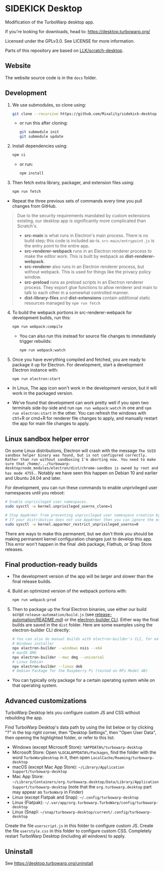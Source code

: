 # SIDEKICK Desktop

Modification of the TurboWarp desktop app.

If you're looking for downloads, head to: https://desktop.turbowarp.org/

Licensed under the GPLv3.0. See LICENSE for more information.

Parts of this repository are based on [LLK/scratch-desktop](https://github.com/LLK/scratch-desktop).

## Website

The website source code is in the `docs` folder.

## Development

1. We use submodules, so clone using:

   ```bash
   git clone --recursive https://github.com/Mixality/sidekick-desktop sidekick-desktop
   ```

   - or run this after cloning:
     ```bash
     git submodule init
     git submodule update
     ```

2. Install dependencies using:
   
   ```bash
   npm ci
   ```

   - or run:
     
     ```bash
     npm install
     ```

3. Then fetch extra library, packager, and extension files using:
   ```bash
   npm run fetch
   ```

- Repeat the three previous sets of commands every time you pull changes from GitHub.

> Due to the security requirements mandated by custom extensions existing, our desktop app is significantly more complicated than Scratch's.
> 
>  - **src-main** is what runs in Electron's main process. There is no build step; this code is included as-is. `src-main/entrypoint.js` is the entry point to the entire app.
>  - **src-renderer-webpack** runs in an Electron renderer process to make the editor work. This is built by webpack as **dist-renderer-webpack**.
>  - **src-renderer** also runs in an Electron renderer process, but without webpack. This is used for things like the privacy policy window.
>  - **src-preload** runs as preload scripts in an Electron renderer process. They export glue functions to allow renderer and main to talk to each other in a somewhat controlled manner.
>  - **dist-library-files** and **dist-extensions** contain additional static resources managed by `npm run fetch`

4. To build the webpack portions in src-renderer-webpack for development builds, run this:

   ```bash
   npm run webpack:compile
   ```

   - You can also run this instead for source file changes to immediately trigger rebuilds:

     ```bash
     npm run webpack:watch
     ```

5. Once you have everything compiled and fetched, you are ready to package it up for Electron. For development, start a development Electron instance with:

   ```bash
   npm run electron:start
   ```

- In Linux, The app icon won't work in the development version, but it will work in the packaged version.

- We've found that development can work pretty well if you open two terminals side-by-side and run `npm run webpack:watch` in one and `npm run electron:start` in the other. You can refresh the windows with ctrl+R or cmd+R for renderer file changes to apply, and manually restart the app for main file changes to apply.

## Linux sandbox helper error

On some Linux distributions, Electron will crash with the message `The SUID sandbox helper binary was found, but is not configured correctly. Rather than run without sandboxing I'm aborting now. You need to make sure that /home/.../turbowarp-desktop/node_modules/electron/dist/chrome-sandbox is owned by root and has mode 4755.`. Notably we have seen this happen on Debian 10 and earlier and Ubuntu 24.04 and later.

For development, you can run these commands to enable unprivileged user namespaces until you reboot:

```bash
# Enable unprivileged user namespaces.
sudo sysctl -w kernel.unprivileged_userns_clone=1

# Stop AppArmor from preventing unprivileged user namespace creation by default.
# If your distribution does not use AppArmor then you can ignore the error.
sudo sysctl -w kernel.apparmor_restrict_unprivileged_userns=0
```

There are ways to make this permanent, but we don't think you should be making permanent kernel configuration changes just to develop this app. This error won't happen in the final .deb package, Flathub, or Snap Store releases.

## Final production-ready builds

- The development version of the app will be larger and slower than the final release builds.

4. Build an optimized version of the webpack portions with:
   ```bash
   npm run webpack:prod
   ```

5. Then to package up the final Electron binaries, use either our build script `release-automation/build.js` (see [release-automation/README.md](release-automation/README.md)) or the [electron-builder CLI](https://www.electron.build/cli). Either way the final builds are saved in the `dist` folder. Here are some examples using the electron-builder CLI directly:
  
   ```bash
   # You can also do manual builds with electron-builder's CLI, for example:
   # Windows installer
   npx electron-builder --windows nsis --x64
   # macOS DMG
   npx electron-builder --mac dmg --universal
   # Linux Debian
   npx electron-builder --linux deb
   # Debian Package for the Raspberry Pi (tested on RPi Model 4B)
   ```

- You can typically only package for a certain operating system while on that operating system.

## Advanced customizations

TurboWarp Desktop lets you configure custom JS and CSS without rebuilding the app.

Find TurboWarp Desktop's data path by using the list below or by clicking "?" in the top right corner, then "Desktop Settings", then "Open User Data", then opening the highlighted folder, or refer to this list:

 - Windows (except Microsoft Store): `%APPDATA%/turbowarp-desktop`
 - Microsoft Store: Open `%LOCALAPPDATA%/Packages`, find the folder with the word `TurboWarpDesktop` in it, then open `LocalCache/Roaming/turbowarp-desktop`
 - macOS (except Mac App Store): `~/Library/Application Support/turbowarp-desktop`
 - Mac App Store: `~/Library/Containers/org.turbowarp.desktop/Data/Library/Application Support/turbowarp-desktop` (note that the `org.turbowarp.desktop` part may appear as `TurboWarp` in Finder)
 - Linux (except Flatpak and Snap): `~/.config/turbowarp-desktop`
 - Linux (Flatpak): `~/.var/app/org.turbowarp.TurboWarp/config/turbowarp-desktop`
 - Linux (Snap): `~/snap/turbowarp-desktop/current/.config/turbowarp-desktop`

Create the file `userscript.js` in this folder to configure custom JS. Create the file `userstyle.css` in this folder to configure custom CSS. Completely restart TurboWarp Desktop (including all windows) to apply.

## Uninstall

See https://desktop.turbowarp.org/uninstall

